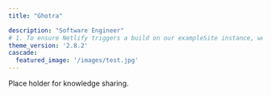 ```yaml
---
title: "Ghotra"

description: "Software Engineer"
# 1. To ensure Netlify triggers a build on our exampleSite instance, we need to change a file in the exampleSite directory.
theme_version: '2.8.2'
cascade:
  featured_image: '/images/test.jpg'
---
```

Place holder for knowledge sharing.